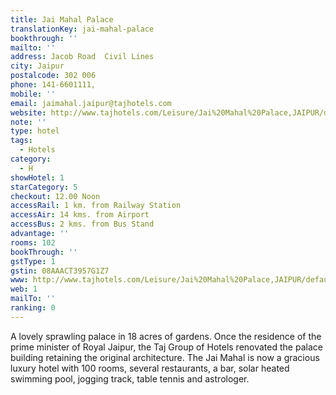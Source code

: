 ```yaml
---
title: Jai Mahal Palace
translationKey: jai-mahal-palace
bookthrough: ''
mailto: ''
address: Jacob Road  Civil Lines
city: Jaipur
postalcode: 302 006
phone: 141-6601111,
mobile: ''
email: jaimahal.jaipur@tajhotels.com
website: http://www.tajhotels.com/Leisure/Jai%20Mahal%20Palace,JAIPUR/default.htm
note: ''
type: hotel
tags:
  - Hotels
category:
  - H
showHotel: 1
starCategory: 5
checkout: 12.00 Noon
accessRail: 1 km. from Railway Station
accessAir: 14 kms. from Airport
accessBus: 2 kms. from Bus Stand
advantage: ''
rooms: 102
bookThrough: ''
gstType: 1
gstin: 08AAACT3957G1Z7
www: http://www.tajhotels.com/Leisure/Jai%20Mahal%20Palace,JAIPUR/default.htm
web: 1
mailTo: ''
ranking: 0
---
```







A lovely sprawling palace in 18 acres of gardens. Once the residence of the prime minister of Royal Jaipur, the Taj Group of Hotels renovated the palace building retaining the original architecture.     The Jai Mahal is now a gracious luxury hotel with 100 rooms, several restaurants, a bar, solar heated swimming pool, jogging track, table tennis and astrologer.